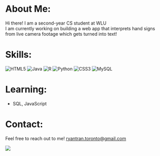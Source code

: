 # About Me:
Hi there! I am a second-year CS student at WLU<br> I am currently working on building a web app that interprets hand signs from live camera footage which gets turned into text! <br>

# Skills:
![HTML5](https://img.shields.io/badge/html5-%23E34F26.svg?style=for-the-badge&logo=html5&logoColor=white) ![Java](https://img.shields.io/badge/java-%23ED8B00.svg?style=for-the-badge&logo=openjdk&logoColor=white) ![R](https://img.shields.io/badge/r-%23276DC3.svg?style=for-the-badge&logo=r&logoColor=white) ![Python](https://img.shields.io/badge/python-3670A0?style=for-the-badge&logo=python&logoColor=ffdd54) ![CSS3](https://img.shields.io/badge/css3-%231572B6.svg?style=for-the-badge&logo=css3&logoColor=white) ![MySQL](https://img.shields.io/badge/mysql-4479A1.svg?style=for-the-badge&logo=mysql&logoColor=white)

# Learning:
 * SQL, JavaScript

# Contact:
Feel free to reach out to me! ryantran.toronto@gmail.com

[![](https://visitcount.itsvg.in/api?id=Twqy&icon=0&color=0)](https://visitcount.itsvg.in)

<!-- Proudly created with GPRM ( https://gprm.itsvg.in ) -->
